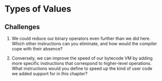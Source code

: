 # Types of Values

## Challenges

1. We could reduce our binary operators even further than we did here. Which other instructions can you eliminate, and how would the compiler cope with their absence?

2. Conversely, we can improve the speed of our bytecode VM by adding more specific instructions that correspond to higher-level operations. What instructions would you define to speed up the kind of user code we added support for in this chapter?
